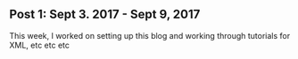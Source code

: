 ## Post 1: Sept 3. 2017 - Sept 9, 2017
This week, I worked on setting up this blog and working through tutorials for XML, etc etc etc

